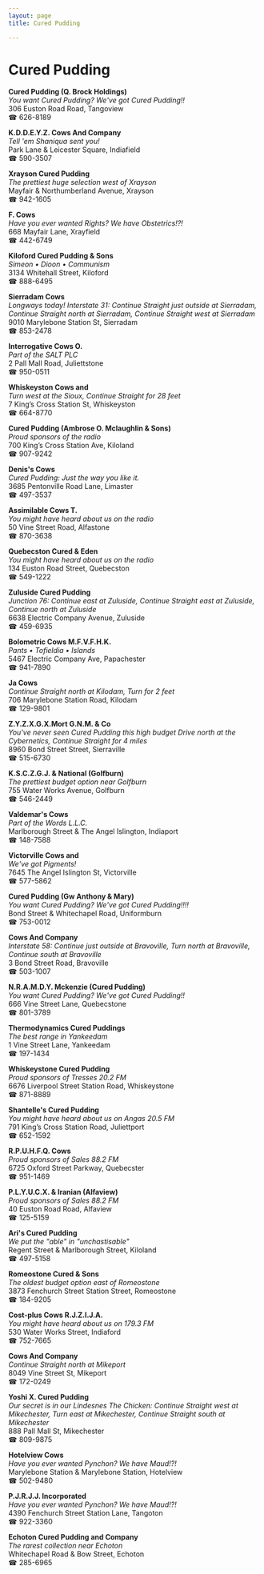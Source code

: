 ```yaml
---
layout: page 
title: Cured Pudding

---
```



# Cured Pudding


 **Cured Pudding (Q. Brock Holdings)**  
_You want Cured Pudding? We've got Cured Pudding!!_  
306 Euston Road Road, Tangoview  
☎ 626-8189

**K.D.D.E.Y.Z. Cows And Company**  
_Tell 'em Shaniqua sent you!_  
Park Lane & Leicester Square, Indiafield  
☎ 590-3507

**Xrayson Cured Pudding**  
_The prettiest huge selection west of Xrayson_  
Mayfair & Northumberland Avenue, Xrayson  
☎ 942-1605

**F. Cows**  
_Have you ever wanted Rights? We have Obstetrics!?!_  
668 Mayfair Lane, Xrayfield  
☎ 442-6749

**Kiloford Cured Pudding & Sons**  
_Simeon • Dioon • Communism_  
3134 Whitehall Street, Kiloford  
☎ 888-6495

**Sierradam Cows**  
_Longways today! 
Interstate 31: Continue Straight just outside at Sierradam, Continue Straight north at Sierradam, Continue Straight west at Sierradam_  
9010 Marylebone Station St, Sierradam  
☎ 853-2478

**Interrogative Cows O.**  
_Part of the SALT PLC_  
2 Pall Mall Road, Juliettstone  
☎ 950-0511

**Whiskeyston Cows and**  
_Turn west at the Sioux, Continue Straight for 28 feet_  
7 King’s Cross Station St, Whiskeyston  
☎ 664-8770

**Cured Pudding (Ambrose O. Mclaughlin & Sons)**  
_Proud sponsors of the radio_  
700 King’s Cross Station Ave, Kiloland  
☎ 907-9242

**Denis's Cows**  
_Cured Pudding: Just the way you like it._  
3685 Pentonville Road Lane, Limaster  
☎ 497-3537

**Assimilable Cows T.**  
_You might have heard about us on the radio_  
50 Vine Street Road, Alfastone  
☎ 870-3638

**Quebecston Cured & Eden**  
_You might have heard about us on the radio_  
134 Euston Road Street, Quebecston  
☎ 549-1222

**Zuluside Cured Pudding**  
_Junction 76: Continue east at Zuluside, Continue Straight east at Zuluside, Continue north at Zuluside_  
6638 Electric Company Avenue, Zuluside  
☎ 459-6935

**Bolometric Cows M.F.V.F.H.K.**  
_Pants • Tofieldia • Islands_  
5467 Electric Company Ave, Papachester  
☎ 941-7890

**Ja Cows**  
_Continue Straight north at Kilodam, Turn for 2 feet_  
706 Marylebone Station Road, Kilodam  
☎ 129-9801

**Z.Y.Z.X.G.X.Mort G.N.M. & Co**  
_You've never seen Cured Pudding this high budget 
Drive north at the Cybernetics, Continue Straight for 4 miles_  
8960 Bond Street Street, Sierraville  
☎ 515-6730

**K.S.C.Z.G.J. & National (Golfburn)**  
_The prettiest budget option near Golfburn_  
755 Water Works Avenue, Golfburn  
☎ 546-2449

**Valdemar's Cows**  
_Part of the Words L.L.C._  
Marlborough Street & The Angel Islington, Indiaport  
☎ 148-7588

**Victorville Cows and**  
_We've got Pigments!_  
7645 The Angel Islington St, Victorville  
☎ 577-5862

**Cured Pudding (Gw Anthony & Mary)**  
_You want Cured Pudding? We've got Cured Pudding!!!!_  
Bond Street & Whitechapel Road, Uniformburn  
☎ 753-0012

**Cows And Company**  
_Interstate 58: Continue just outside at Bravoville, Turn north at Bravoville, Continue south at Bravoville_  
3 Bond Street Road, Bravoville  
☎ 503-1007

**N.R.A.M.D.Y. Mckenzie (Cured Pudding)**  
_You want Cured Pudding? We've got Cured Pudding!!_  
666 Vine Street Lane, Quebecstone  
☎ 801-3789

**Thermodynamics Cured Puddings**  
_The best range in Yankeedam_  
1 Vine Street Lane, Yankeedam  
☎ 197-1434

**Whiskeystone Cured Pudding**  
_Proud sponsors of Tresses 20.2 FM_  
6676 Liverpool Street Station Road, Whiskeystone  
☎ 871-8889

**Shantelle's Cured Pudding**  
_You might have heard about us on Angas 20.5 FM_  
791 King’s Cross Station Road, Juliettport  
☎ 652-1592

**R.P.U.H.F.Q. Cows**  
_Proud sponsors of Sales 88.2 FM_  
6725 Oxford Street Parkway, Quebecster  
☎ 951-1469

**P.L.Y.U.C.X. & Iranian (Alfaview)**  
_Proud sponsors of Sales 88.2 FM_  
40 Euston Road Road, Alfaview  
☎ 125-5159

**Ari's Cured Pudding**  
_We put the "able" in "unchastisable"_  
Regent Street & Marlborough Street, Kiloland  
☎ 497-5158

**Romeostone Cured & Sons**  
_The oldest budget option east of Romeostone_  
3873 Fenchurch Street Station Street, Romeostone  
☎ 184-9205

**Cost-plus Cows R.J.Z.I.J.A.**  
_You might have heard about us on 179.3 FM_  
530 Water Works Street, Indiaford  
☎ 752-7665

**Cows And Company**  
_Continue Straight north at Mikeport_  
8049 Vine Street St, Mikeport  
☎ 172-0249

**Yoshi X. Cured Pudding**  
_Our secret is in our Lindesnes 
The Chicken: Continue Straight west at Mikechester, Turn east at Mikechester, Continue Straight south at Mikechester_  
888 Pall Mall St, Mikechester  
☎ 809-9875

**Hotelview Cows**  
_Have you ever wanted Pynchon? We have Maud!?!_  
Marylebone Station & Marylebone Station, Hotelview  
☎ 502-9480

**P.J.R.J.J. Incorporated**  
_Have you ever wanted Pynchon? We have Maud!?!_  
4390 Fenchurch Street Station Lane, Tangoton  
☎ 922-3360

**Echoton Cured Pudding and Company**  
_The rarest collection near Echoton_  
Whitechapel Road & Bow Street, Echoton  
☎ 285-6965

